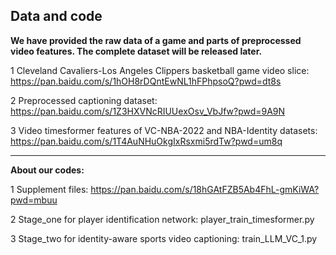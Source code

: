 Data and code
----------------------------------------------------------------------------------------------------------------------------------
**We have provided the raw data of a game and parts of preprocessed video features. The complete dataset will be released later.**

1 Cleveland Cavaliers-Los Angeles Clippers basketball game video slice:
https://pan.baidu.com/s/1hOH8rDQntEwNL1hFPhpsoQ?pwd=dt8s 

2 Preprocessed captioning dataset:
https://pan.baidu.com/s/1Z3HXVNcRIUUexOsv_VbJfw?pwd=9A9N 

3 Video timesformer features of VC-NBA-2022 and NBA-Identity datasets:
https://pan.baidu.com/s/1T4AuNHuOkgIxRsxmi5rdTw?pwd=um8q

----------------------------------------------------------------------------------------------------------------------------------
**About our codes:**

1 Supplement files:
https://pan.baidu.com/s/18hGAtFZB5Ab4FhL-gmKiWA?pwd=mbuu

2 Stage_one for player identification network: 
player_train_timesformer.py

3 Stage_two for identity-aware sports video captioning:
train_LLM_VC_1.py
